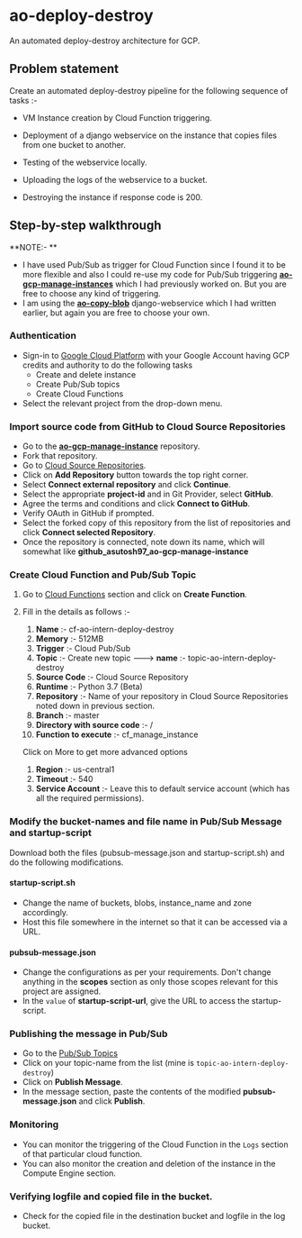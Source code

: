 # ao-deploy-destroy
An automated deploy-destroy architecture for GCP.

## Problem statement

Create an automated  deploy-destroy pipeline for the following sequence of tasks :-

* VM Instance creation by Cloud Function triggering.

* Deployment of a django webservice on the instance that copies files from one bucket to another.

* Testing of the webservice locally.

* Uploading the logs of the webservice to a bucket.

* Destroying the instance if response code is 200.

  

## Step-by-step walkthrough

**NOTE:- **

* I have used Pub/Sub as trigger for Cloud Function since I found it to be more flexible and also I could re-use my code for Pub/Sub triggering [**ao-gcp-manage-instances**](https://github.com/teraflik/ao-gcp-manage-instance/) which I had previously worked on. But you are free to choose any kind of triggering.
* I am using the [**ao-copy-blob**](https://github.com/asutosh97/ao-copy-blob) django-webservice which I had written earlier, but again you are free to choose your own.

### Authentication

* Sign-in to [Google Cloud Platform](https://console.cloud.google.com/) with your Google Account having GCP credits and authority to do the following tasks
  * Create and delete instance
  * Create Pub/Sub topics
  * Create Cloud Functions
* Select the relevant project from the drop-down menu.

### Import source code from GitHub to Cloud Source Repositories

* Go to the [**ao-gcp-manage-instance**](https://github.com/teraflik/ao-gcp-manage-instance/) repository.
* Fork that repository.
* Go to [Cloud Source Repositories](https://source.cloud.google.com/).
* Click on **Add Repository** button towards the top right corner.
* Select **Connect external repository** and click **Continue**.
* Select the appropriate **project-id** and in Git Provider,  select **GitHub**.
* Agree the terms and conditions and click **Connect to GitHub**.
* Verify OAuth in GitHub if prompted.
* Select the forked copy of this repository from the list of repositories and click **Connect selected Repository**.
* Once the repository is connected, note down its name, which will somewhat like **github_asutosh97_ao-gcp-manage-instance**

### Create Cloud Function and Pub/Sub Topic

1. Go to [Cloud Functions](https://console.cloud.google.com/functions) section and click on **Create Function**.

2. Fill in the details as follows :-

   1. **Name** :- cf-ao-intern-deploy-destroy
   2. **Memory** :- 512MB
   3. **Trigger** :- Cloud Pub/Sub
   4. **Topic** :- Create new topic ---> **name** :- topic-ao-intern-deploy-destroy
   5. **Source Code** :- Cloud Source Repository
   6. **Runtime** :- Python 3.7 (Beta)
   7. **Repository** :- Name of your repository in Cloud Source Repositories noted down in previous section.
   8. **Branch** :- master
   9. **Directory with source code** :- /
   10. **Function to execute** :- cf_manage_instance

   Click on More to get more advanced options

   1. **Region** :- us-central1
   2. **Timeout** :- 540
   3. **Service Account** :- Leave this to default service account (which has all the required permissions).

### Modify the bucket-names and file name in Pub/Sub Message and startup-script

Download both the files (pubsub-message.json and startup-script.sh) and do the following modifications.

#### startup-script.sh

* Change the name of buckets, blobs, instance_name and zone accordingly.
* Host this file somewhere in the internet so that it can be accessed via a URL.

#### pubsub-message.json

* Change the configurations as per your requirements. Don't change anything in the **scopes** section as only those scopes relevant for this project are assigned.
* In the `value` of **startup-script-url**, give the URL to access the startup-script.

### Publishing the message in Pub/Sub

* Go to the [Pub/Sub Topics](https://console.cloud.google.com/cloudpubsub)
* Click on your topic-name from the list (mine is `topic-ao-intern-deploy-destroy`)
* Click on **Publish Message**.
* In the message section, paste the contents of the modified **pubsub-message.json** and click **Publish**.

### Monitoring

* You can monitor the triggering of the Cloud Function in the `Logs` section of that particular cloud function.
* You can also monitor the creation and deletion of the instance in the Compute Engine section.

### Verifying logfile and copied file in the bucket.

- Check for the copied file in the destination bucket and logfile in the log bucket.

